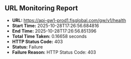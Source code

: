 ## URL Monitoring Report

- **URL:** https://api-gw1-prod1.fisglobal.com/gw/v1/health
- **Start Time:** 2025-10-28T17:26:56.684816
- **End Time:** 2025-10-28T17:26:56.851396
- **Total Time Taken:** 0.16658 seconds
- **HTTP Status Code:** 403
- **Status:** Failure
- **Failure Reason:** HTTP Status Code: 403
